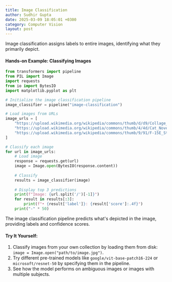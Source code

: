 ```yaml
---
title: Image Classification
author: Sudhir Gupta
date: 2025-03-09 18:05:01 +0300
category: Computer Vision
layout: post
---
```

Image classification assigns labels to entire images, identifying what they primarily depict.

#### Hands-on Example: Classifying Images

```python
from transformers import pipeline
from PIL import Image
import requests
from io import BytesIO
import matplotlib.pyplot as plt

# Initialize the image classification pipeline
image_classifier = pipeline("image-classification")

# Load images from URLs
image_urls = [
    "https://upload.wikimedia.org/wikipedia/commons/thumb/d/d9/Collage_of_Nine_Dogs.jpg/800px-Collage_of_Nine_Dogs.jpg",
    "https://upload.wikimedia.org/wikipedia/commons/thumb/4/4d/Cat_November_2010-1a.jpg/767px-Cat_November_2010-1a.jpg",
    "https://upload.wikimedia.org/wikipedia/commons/thumb/9/91/F-15E_Strike_Eagle.jpg/800px-F-15E_Strike_Eagle.jpg"
]

# Classify each image
for url in image_urls:
    # Load image
    response = requests.get(url)
    image = Image.open(BytesIO(response.content))
    
    # Classify
    results = image_classifier(image)
    
    # Display top 3 predictions
    print(f"Image: {url.split('/')[-1]}")
    for result in results[:3]:
        print(f"• {result['label']}: {result['score']:.4f}")
    print("-" * 50)
```

The image classification pipeline predicts what's depicted in the image, providing labels and confidence scores.

#### Try It Yourself:
1. Classify images from your own collection by loading them from disk: `image = Image.open("path/to/image.jpg")`.
2. Try different pre-trained models like `google/vit-base-patch16-224` or `microsoft/resnet-50` by specifying them in the pipeline.
3. See how the model performs on ambiguous images or images with multiple subjects.